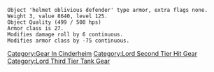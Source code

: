`Object 'helmet oblivious defender' type armor, extra flags none.`  
`Weight 3, value 8640, level 125.`  
`Object Quality (499 / 500 hps)`  
`Armor class is 27.`  
`Modifies damage roll by 6 continuous.`  
`Modifies armor class by -75 continuous.`

[Category:Gear In Cinderheim](Category:Gear_In_Cinderheim "wikilink")
[Category:Lord Second Tier Hit
Gear](Category:Lord_Second_Tier_Hit_Gear "wikilink") [Category:Lord
Third Tier Tank Gear](Category:Lord_Third_Tier_Tank_Gear "wikilink")
